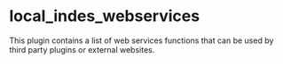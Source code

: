 # local_indes_webservices
This plugin contains a list of web services functions that can be used by third party plugins or external websites.
